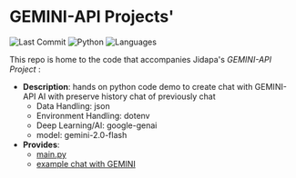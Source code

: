 # GEMINI-API Projects'
![Last Commit](https://img.shields.io/github/last-commit/JPP-J/DL-2_GEMINI_project?style=flat-square)
![Python](https://img.shields.io/badge/Python-100%25-blue?style=flat-square)
![Languages](https://img.shields.io/github/languages/count/JPP-J/DL-2_GEMINI_project?style=flat-square)

This repo is home to the code that accompanies Jidapa's *GEMINI-API Project* :

- **Description**: hands on python code demo to create chat with GEMINI-API AI with preserve history chat of previously chat
  - Data Handling: json
  - Environment Handling: dotenv
  - Deep Learning/AI: google-genai
  - model: gemini-2.0-flash
- **Provides**:
  - [main.py](https://github.com/JPP-J/DL-2_GEMINI_project/blob/c81b729a1182021d1f172847fbc93af52ea83abb/main.py) 
  - [example chat with GEMINI](https://github.com/JPP-J/DL-2_GEMINI_project/blob/c81b729a1182021d1f172847fbc93af52ea83abb/chat_his.json) 
